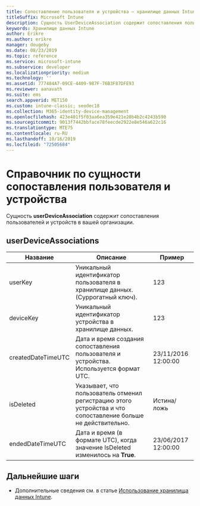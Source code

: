 ```yaml
---
title: Сопоставление пользователя и устройства — хранилище данных Intune
titleSuffix: Microsoft Intune
description: Сущность UserDeviceAssociation содержит сопоставления пользователей и устройств в вашей организации.
keywords: Хранилище данных Intune
author: Erikre
ms.author: erikre
manager: dougeby
ms.date: 08/23/2019
ms.topic: reference
ms.service: microsoft-intune
ms.subservice: developer
ms.localizationpriority: medium
ms.technology: ''
ms.assetid: 777484A7-09CE-4409-987F-76B3F87DFE93
ms.reviewer: aanavath
ms.suite: ems
search.appverid: MET150
ms.custom: intune-classic; seodec18
ms.collection: M365-identity-device-management
ms.openlocfilehash: 423e401f5f03aa6ea359e421e28b4b2c4243b590
ms.sourcegitcommit: 9013f7442bbface78feecde2922e8e546a622c16
ms.translationtype: MTE75
ms.contentlocale: ru-RU
ms.lasthandoff: 10/16/2019
ms.locfileid: "72505684"
---
```

# <a name="reference-for-user-device-association-entity"></a>Справочник по сущности сопоставления пользователя и устройства

Сущность **userDeviceAssociation** содержит сопоставления пользователей и устройств в вашей организации.

## <a name="userdeviceassociations"></a>userDeviceAssociations


|        Название        |                                           Описание                                            |        Пример         |
|--------------------|--------------------------------------------------------------------------------------------------|------------------------|
|      userKey       |              Уникальный идентификатор пользователя в хранилище данных. (Суррогатный ключ).               |          123           |
|     deviceKey      |                      Уникальный идентификатор устройства в хранилище данных.                      |          123           |
| createdDateTimeUTC |           Дата и время создания сопоставления пользователя и устройства. Используется формат UTC.           | 23/11/2016 12:00:00 |
|     isDeleted      | Указывает, что пользователь отменил регистрацию этого устройства и что сопоставление больше не действительно. |       Истина/ложь       |
|  endedDateTimeUTC  |              Дата и время (в формате UTC), когда значение IsDeleted изменилось на <strong>True</strong>.               | 23/06/2017 12:00:00 |

## <a name="next-steps"></a>Дальнейшие шаги

- Дополнительные сведения см. в статье [Использование хранилища данных Intune](../reports-nav-create-intune-reports.md).
